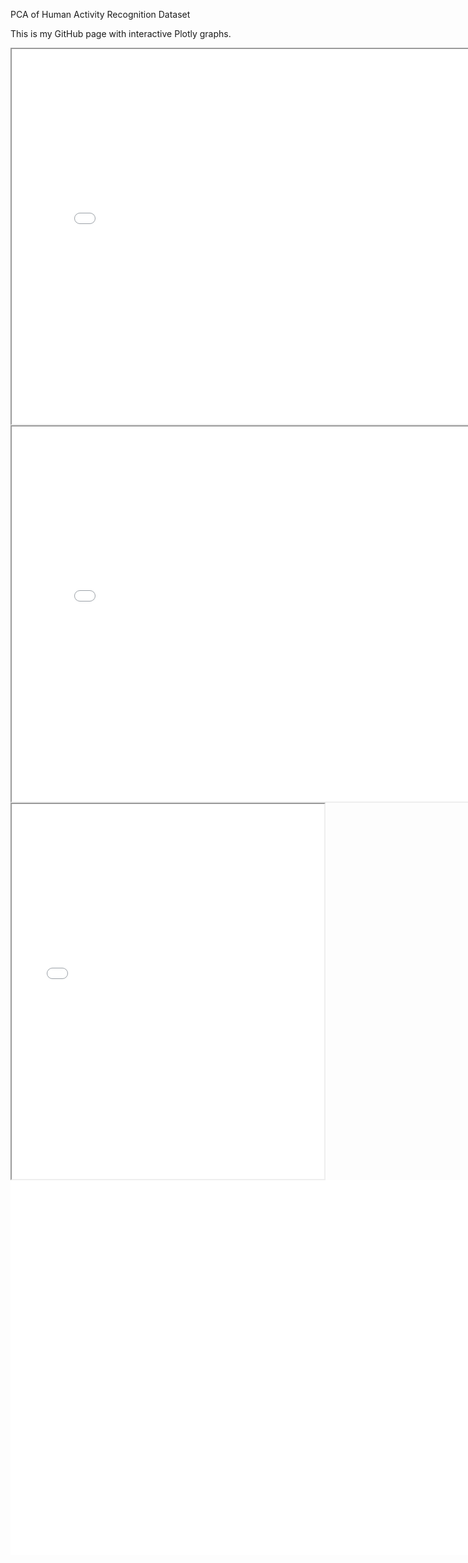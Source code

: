 PCA of Human Activity Recognition Dataset

This is my GitHub page with interactive Plotly graphs.     


<iframe src="Histogram.html" width="800" height="600"></iframe>


<iframe src="Histo_MP.html" width="800" height="600"></iframe>

<div style="display: flex; justify-content: left;">
    <iframe src="Scree_Plot.html" width="800" height="600"></iframe>
</div>

<div class = "left">
    <iframe src="PC_Plots.html" width="2400" height="600" style="border: none; float: left;"></iframe>
</div>
